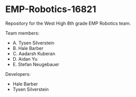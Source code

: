 # EMP-Robotics-16821
Repository for the West High 8th grade EMP Robotics team.

Team members:
* A. Tysen Silverstein
* B. Hale Barber
* C. Aadarsh Kuberan
* D. Aidan Yu
* E. Stefan Neugebauer

Developers: 
* Hale Barber
* Tysen Silverstein
